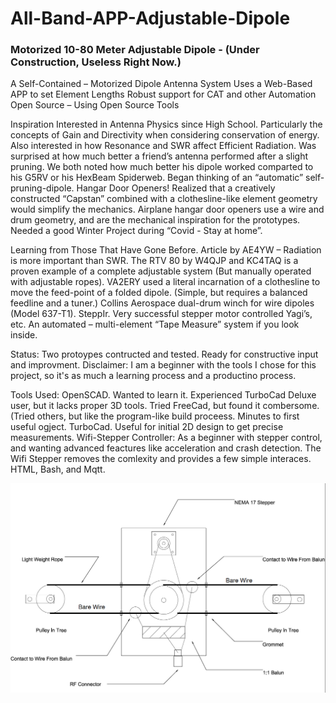 # All-Band-APP-Adjustable-Dipole
### Motorized 10-80 Meter Adjustable Dipole - (Under Construction, Useless Right Now.)

A Self-Contained – Motorized Dipole Antenna System
Uses a Web-Based APP to set Element Lengths
Robust support for CAT and other Automation
Open Source – Using Open Source Tools

Inspiration
Interested in Antenna Physics since High School.
Particularly the concepts of Gain and Directivity when considering  conservation of energy.
Also interested in how Resonance and SWR  affect Efficient Radiation.
Was surprised at how much better a friend’s antenna performed after a slight pruning.
We both noted how much better his dipole worked comparted to his G5RV or his HexBeam Spiderweb.
Began thinking of an “automatic” self-pruning-dipole.
Hangar Door Openers!  Realized that a creatively constructed “Capstan” combined with a clothesline-like element geometry would simplify the mechanics.
Airplane hangar door openers use a wire and drum geometry, and are the mechanical inspiration for the prototypes.
Needed a good Winter Project during “Covid - Stay at home”.

Learning from Those That Have Gone Before.
Article by AE4YW – Radiation is more important than SWR.
The RTV 80 by W4QJP and KC4TAQ  is a proven example of a complete adjustable system (But manually operated with adjustable ropes).
VA2ERY used a literal incarnation of a clothesline to move the feed-point of a folded dipole.
(Simple, but requires a balanced feedline and a tuner.)
Collins Aerospace dual-drum winch for wire dipoles (Model 637-T1).
SteppIr.  Very successful stepper motor controlled Yagi’s, etc.
An automated – multi-element “Tape Measure” system if you look inside.


Status:  Two protoypes contructed and tested.  Ready for constructive input and improvment.
Disclaimer:  I am a beginner with the tools I chose for this project, so it's as much a learning process and a productino process.

Tools Used:
OpenSCAD.  Wanted to learn it.  Experienced TurboCad Deluxe user, but it lacks proper 3D tools.
Tried FreeCad, but found it combersome.  (Tried others, but like the program-like build proceess.  Minutes to first useful ogject.
TurboCad.  Useful for initial 2D design to get precise measurements.
Wifi-Stepper Controller:  As a beginner with stepper control, and wanting advanced feactures like acceleration and crash detection.
The Wifi Stepper removes the comlexity and provides a few simple interaces.  HTML, Bash, and Mqtt.

![All Band Adjustable Dipole](https://github.com/AD0MZ/All-Band-APP-Adjustable-Dipole/blob/main/Collateral/1.%20%20Initial%20Concept.png)



